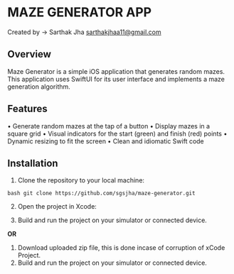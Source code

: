 # MAZE GENERATOR APP 

Created by ->
Sarthak Jha
sarthakjhaa11@gmail.com

## Overview

Maze Generator is a simple iOS application that generates random mazes. This application uses SwiftUI for its user interface and implements a maze generation algorithm. 

## Features

• Generate random mazes at the tap of a button
• Display mazes in a square grid
• Visual indicators for the start (green) and finish (red) points
• Dynamic resizing to fit the screen
• Clean and idiomatic Swift code

## Installation

1. Clone the repository to your local machine:

`bash
git clone https://github.com/sgsjha/maze-generator.git`

2. Open the project in Xcode:

3. Build and run the project on your simulator or connected device.

**OR**

1. Download uploaded zip file, this is done incase of corruption of xCode Project.
2. Build and run the project on your simulator or connected device.
